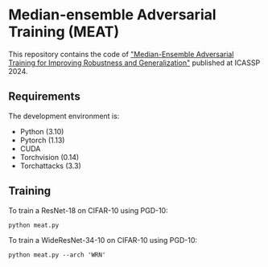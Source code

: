 # Median-ensemble Adversarial Training (MEAT)

This repository contains the code of ["Median-Ensemble Adversarial Training for Improving Robustness and Generalization"](https://ieeexplore.ieee.org/abstract/document/10446117) published at ICASSP 2024. 

## Requirements
The development environment is:
* Python (3.10)
* Pytorch (1.13)
* CUDA
* Torchvision (0.14)
* Torchattacks (3.3)

## Training

To train a ResNet-18 on CIFAR-10 using PGD-10:
```
python meat.py
```

To train a WideResNet-34-10 on CIFAR-10 using PGD-10:
```
python meat.py --arch 'WRN'
```
